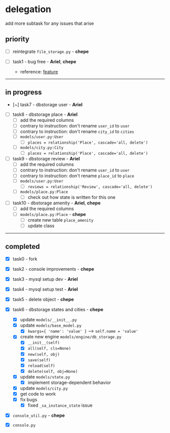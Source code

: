 # delegation

add more subtask for any issues that arise

## priority

- [ ] reintegrate `file_storage.py` - **chepe**

- [ ] task1 - bug free - **Ariel**, **chepe**
	- reference: [feature](https://docs.python.org/3/library/unittest.html#skipping-tests-and-expected-failures)

----

## in progress

- [~] task7 - dbstorage user - **Ariel**

- [ ] task8 - dbstorage place - **Ariel**
	- [ ] add the required columns
	- [ ] contrary to instruction: don't rename `user_id` to `user`
	- [ ] contrary to instruction: don't rename `city_id` to `cities`
	- [ ] `models/user.py:User`
		- [ ] `places = relationship('Place', cascade='all, delete')`
	- [ ] `models/city.py:City`
		- [ ] `places = relationship('Place', cascade='all, delete')`

- [ ] task9 - dbstorage review - **Ariel**
	- [ ] add the required columns
	- [ ] contrary to instruction: don't rename `user_id` to `user`
	- [ ] contrary to instruction: don't rename `place_id` to `place`
	- [ ] `models/user.py:User`
		- [ ] `reviews = relationship('Review', cascade='all, delete')`
	- [ ] `models/place.py:Place`
		- [ ] check out how state is written for this one

- [ ] task10 - dbstorage amenity - **Ariel**, **chepe**
	- [ ] add the required columns
	- [ ] `models/place.py:Place` - **chepe**
		- [ ] create new table `place_amenity`
		- [ ] update class

----

## completed

- [x] task0 - fork

- [x] task2 - console improvements - **chepe**

- [x] task3 - mysql setup dev - **Ariel**

- [x] task4 - mysql setup test - **Ariel**

- [x] task5 - delete object - **chepe**

- [x] task6 - dbstorage states and cities - **chepe**
	- [x] update `models/__init__.py`
	- [x] update `models/base_model.py`
		- [x] `kwargs={ 'name': 'value' }` --> `self.name = 'value'`
	- [x] create new engine `models/engine/db_storage.py`
		- [x] `__init__(self)`
		- [x] `all(self, cls=None)`
		- [x] `new(self, obj)`
		- [x] `save(self)`
		- [x] `reload(self)`
		- [x] `delete(self, obj=None)`
	- [x] update `models/state.py`
		- [x] implement storage-dependent behavior
	- [x] update `models/city.py`
	- [x] get code to work
	- [x] fix bugs
		- [x] fixed `_sa_instance_state` issue

- [x] `console_util.py` - **chepe**
- [x] `console.py`

